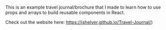 This is an example travel journal/brochure that I made to learn how to use props and arrays to build reusable components in React.

Check out the website here: https://jshelver.github.io/Travel-Journal/)
